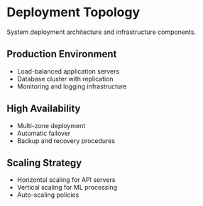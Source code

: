 # Deployment Topology

System deployment architecture and infrastructure components.

## Production Environment

- Load-balanced application servers
- Database cluster with replication
- Monitoring and logging infrastructure

## High Availability

- Multi-zone deployment
- Automatic failover
- Backup and recovery procedures

## Scaling Strategy

- Horizontal scaling for API servers
- Vertical scaling for ML processing
- Auto-scaling policies
